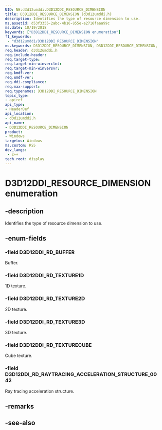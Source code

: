 ```yaml
---
UID: NE:d3d12umddi.D3D12DDI_RESOURCE_DIMENSION
title: D3D12DDI_RESOURCE_DIMENSION (d3d12umddi.h)
description: Identifies the type of resource dimension to use.
ms.assetid: d53f3355-2abc-4b16-855e-e2716faaa99c
ms.date: 10/19/2018
keywords: ["D3D12DDI_RESOURCE_DIMENSION enumeration"]
f1_keywords:
 - "d3d12umddi/D3D12DDI_RESOURCE_DIMENSION"
ms.keywords: D3D12DDI_RESOURCE_DIMENSION, D3D12DDI_RESOURCE_DIMENSION, 
req.header: d3d12umddi.h
req.include-header:
req.target-type:
req.target-min-winverclnt:
req.target-min-winversvr:
req.kmdf-ver:
req.umdf-ver:
req.ddi-compliance:
req.max-support:
req.typenames: D3D12DDI_RESOURCE_DIMENSION
topic_type: 
- apiref
api_type: 
- HeaderDef
api_location: 
- d3d12umddi.h
api_name: 
- D3D12DDI_RESOURCE_DIMENSION
product:
- Windows
targetos: Windows
ms.custom: RS5
dev_langs:
 - c++
tech.root: display
---
```


# D3D12DDI_RESOURCE_DIMENSION enumeration

## -description

Identifies the type of resource dimension to use.

## -enum-fields

### -field D3D12DDI_RD_BUFFER

Buffer.

### -field D3D12DDI_RD_TEXTURE1D

1D texture.

### -field D3D12DDI_RD_TEXTURE2D

2D texture.

### -field D3D12DDI_RD_TEXTURE3D

3D texture.

### -field D3D12DDI_RD_TEXTURECUBE

Cube texture.

### -field D3D12DDI_RD_RAYTRACING_ACCELERATION_STRUCTURE_0042

Ray tracing acceleration structure.

## -remarks

## -see-also
